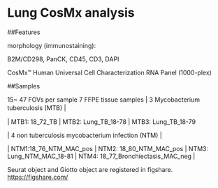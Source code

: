# Lung CosMx analysis
 
##Features

morphology (immunostaining):

B2M/CD298, PanCK, CD45, CD3, DAPI

CosMx™ Human Universal Cell Characterization RNA Panel (1000-plex) 



##Samples

15~ 47 FOVs per sample
7 FFPE tissue samples
| 3 Mycobacterium tuberculosis (MTB) |　

| MTB1: 18_72_TB | MTB2: Lung_TB_18-78 | MTB3: Lung_TB_18-79

| 4 non tuberculosis mycobacterium infection (NTM) |  

| NTM1:18_76_NTM_MAC_pos | NTM2: 18_80_NTM_MAC_pos | NTM3: Lung_NTM_MAC_18-81 | NTM4: 18_77_Bronchiectasis_MAC_neg |

Seurat object and Giotto object are registered in figshare. https://figshare.com/
